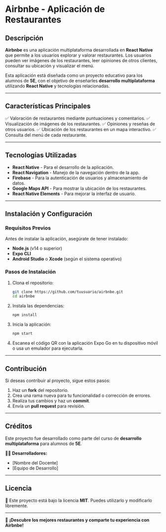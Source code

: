 # Airbnbe - Aplicación de Restaurantes

## Descripción
**Airbnbe** es una aplicación multiplataforma desarrollada en **React Native** que permite a los usuarios explorar y valorar restaurantes. Los usuarios pueden ver imágenes de los restaurantes, leer opiniones de otros clientes, consultar su ubicación y visualizar el menú.

Esta aplicación está diseñada como un proyecto educativo para los alumnos de **5E**, con el objetivo de enseñarles **desarrollo multiplataforma** utilizando **React Native** y tecnologías relacionadas.

---

## Características Principales
✅ Valoración de restaurantes mediante puntuaciones y comentarios.
✅ Visualización de imágenes de los restaurantes.
✅ Opiniones y reseñas de otros usuarios.
✅ Ubicación de los restaurantes en un mapa interactivo.
✅ Consulta del menú de cada restaurante.

---

## Tecnologías Utilizadas
- **React Native** - Para el desarrollo de la aplicación.
- **React Navigation** - Manejo de la navegación dentro de la app.
- **Firebase** - Para la autenticación de usuarios y almacenamiento de datos.
- **Google Maps API** - Para mostrar la ubicación de los restaurantes.
- **React Native Elements** - Para mejorar la interfaz de usuario.

---

## Instalación y Configuración
### Requisitos Previos
Antes de instalar la aplicación, asegúrate de tener instalado:
- **Node.js** (v14 o superior)
- **Expo CLI**
- **Android Studio** o **Xcode** (según el sistema operativo)

### Pasos de Instalación
1. Clona el repositorio:
   ```bash
   git clone https://github.com/tuusuario/airbnbe.git
   cd airbnbe
   ```
2. Instala las dependencias:
   ```bash
   npm install
   ```
3. Inicia la aplicación:
   ```bash
   npm start
   ```
4. Escanea el código QR con la aplicación Expo Go en tu dispositivo móvil o usa un emulador para ejecutarla.

---

## Contribución
Si deseas contribuir al proyecto, sigue estos pasos:
1. Haz un **fork** del repositorio.
2. Crea una rama nueva para tu funcionalidad o corrección de errores.
3. Realiza tus cambios y haz un **commit**.
4. Envía un **pull request** para revisión.

---

## Créditos
Este proyecto fue desarrollado como parte del curso de **desarrollo multiplataforma** para alumnos de **5E**.

👨‍💻 **Desarrolladores:**
- [Nombre del Docente]
- [Equipo de Desarrollo]

---

## Licencia
📜 Este proyecto está bajo la licencia **MIT**. Puedes utilizarlo y modificarlo libremente.

---

🚀 **¡Descubre los mejores restaurantes y comparte tu experiencia con Airbnbe!**

